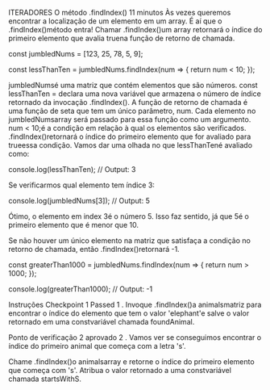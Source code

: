 ITERADORES
O método .findIndex()
11 minutos
Às vezes queremos encontrar a localização de um elemento em um array. É aí que o .findIndex()método entra! Chamar .findIndex()um array retornará o índice do primeiro elemento que avalia truena função de retorno de chamada.

const jumbledNums = [123, 25, 78, 5, 9]; 

const lessThanTen = jumbledNums.findIndex(num => {
  return num < 10;
});

jumbledNumsé uma matriz que contém elementos que são números.
const lessThanTen = declara uma nova variável que armazena o número de índice retornado da invocação .findIndex().
A função de retorno de chamada é uma função de seta que tem um único parâmetro, num. Cada elemento no jumbledNumsarray será passado para essa função como um argumento.
num < 10;é a condição em relação à qual os elementos são verificados. .findIndex()retornará o índice do primeiro elemento que for avaliado para trueessa condição.
Vamos dar uma olhada no que lessThanTené avaliado como:

console.log(lessThanTen); // Output: 3 

Se verificarmos qual elemento tem índice 3:

console.log(jumbledNums[3]); // Output: 5

Ótimo, o elemento em index 3é o número 5. Isso faz sentido, já que 5é o primeiro elemento que é menor que 10.

Se não houver um único elemento na matriz que satisfaça a condição no retorno de chamada, então .findIndex()retornará -1.

const greaterThan1000 = jumbledNums.findIndex(num => {
  return num > 1000;
});

console.log(greaterThan1000); // Output: -1

Instruções
Checkpoint 1 Passed
1 .
Invoque .findIndex()a animalsmatriz para encontrar o índice do elemento que tem o valor 'elephant'e salve o valor retornado em uma constvariável chamada foundAnimal.

Ponto de verificação 2 aprovado
2 .
Vamos ver se conseguimos encontrar o índice do primeiro animal que começa com a letra 's'.

Chame .findIndex()o animalsarray e retorne o índice do primeiro elemento que começa com 's'. Atribua o valor retornado a uma constvariável chamada startsWithS.